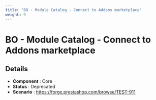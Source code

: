 ```yaml
---
title: "BO - Module Catalog - Connect to Addons marketplace"
weight: 9
---
```


# BO - Module Catalog - Connect to Addons marketplace
## Details
* **Component** : Core
* **Status** : Deprecated
* **Scenario** : https://forge.prestashop.com/browse/TEST-911

